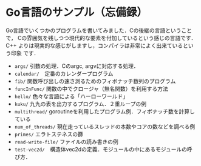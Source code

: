 # Go言語のサンプル（忘備録）

Go言語でいくつかのプログラムを書いてみました．Cの後継の言語ということで，
Cの雰囲気を残しつつ現代的な要素を付加しているという感じの言語です．C++
よりは現実的な感じがしますし，コンパイラは非常によく出来ているという印象
です．

* `args/` 引数の処理．Cのargc, argvに対応する処理．
* `calendar/`　定番のカレンダープログラム
* `fib/` 関数呼び出しの速さ測るためのフィボナッチ数列のプログラム
* `funcInFunc/` 関数の中でクロージャ（無名関数）を利用する方法
* `hello/` 色々な言語による「ハーローワールド」
* `kuku/` 九九の表を出力するプログラム．２重ループの例
* `multithread/` goroutineを利用したプログラム例．フィボナッチ数を計算している
* `num_of_threads/` 現在走っているスレッドの本数やコアの数などを調べる例
* `primes/` エラトステネスの篩
* `read-write-file/` ファイルの読み書きの例
* `test-vec2d/`　構造体vec2dの定義．モジュールの中にあるモジュールの呼び方．





